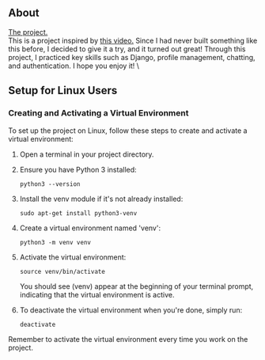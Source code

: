 ## About

<a href="https://matheuskya.pythonanywhere.com/main/index/">The project.</a>
<br>
This is a project inspired by <a href="https://www.youtube.com/watch?v=RELWFGJnKE0&list=LL&index=6&t=86s">this video.</a>
Since I had never built something like this before, I decided to give it a try, and it turned out great!
Through this project, I practiced key skills such as Django, profile management, chatting, and authentication. I hope you enjoy it!
\
## Setup for Linux Users

### Creating and Activating a Virtual Environment

To set up the project on Linux, follow these steps to create and activate a virtual environment:

1. Open a terminal in your project directory.

2. Ensure you have Python 3 installed:
   ```
   python3 --version
   ```

3. Install the venv module if it's not already installed:
   ```
   sudo apt-get install python3-venv
   ```

4. Create a virtual environment named 'venv':
   ```
   python3 -m venv venv
   ```

5. Activate the virtual environment:
   ```
   source venv/bin/activate
   ```

   You should see (venv) appear at the beginning of your terminal prompt, indicating that the virtual environment is active.

6. To deactivate the virtual environment when you're done, simply run:
   ```
   deactivate
   ```

Remember to activate the virtual environment every time you work on the project.
